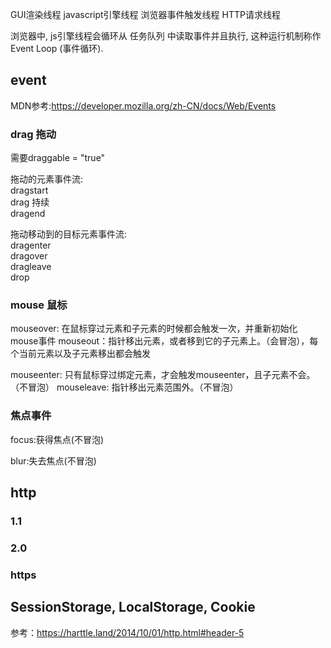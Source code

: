 GUI渲染线程
javascript引擎线程
浏览器事件触发线程
HTTP请求线程


浏览器中, js引擎线程会循环从 任务队列 中读取事件并且执行, 这种运行机制称作 Event Loop (事件循环).








## **event**

MDN参考:https://developer.mozilla.org/zh-CN/docs/Web/Events

###  **drag 拖动**

需要draggable = "true"

拖动的元素事件流:  
dragstart  
drag 持续  
dragend

拖动移动到的目标元素事件流:  
dragenter  
dragover  
dragleave  
drop

### **mouse 鼠标**

mouseover: 在鼠标穿过元素和子元素的时候都会触发一次，并重新初始化mouse事件
mouseout：指针移出元素，或者移到它的子元素上。（会冒泡），每个当前元素以及子元素移出都会触发

mouseenter: 只有鼠标穿过绑定元素，才会触发mouseenter，且子元素不会。（不冒泡）
mouseleave: 指针移出元素范围外。（不冒泡）

### **焦点事件**

focus:获得焦点(不冒泡)

blur:失去焦点(不冒泡)


## **http**

### 1.1



### 2.0


### https



## SessionStorage, LocalStorage, Cookie

参考：https://harttle.land/2014/10/01/http.html#header-5
